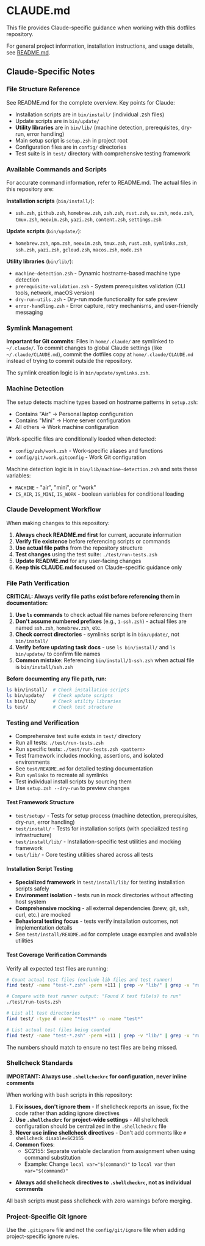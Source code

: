 # CLAUDE.md

This file provides Claude-specific guidance when working with this dotfiles repository.

For general project information, installation instructions, and usage details, see [README.md](README.md).

## Claude-Specific Notes

### File Structure Reference
See README.md for the complete overview. Key points for Claude:

- Installation scripts are in `bin/install/` (individual .zsh files)
- Update scripts are in `bin/update/` 
- **Utility libraries** are in `bin/lib/` (machine detection, prerequisites, dry-run, error handling)
- Main setup script is `setup.zsh` in project root
- Configuration files are in `config/` directories
- Test suite is in `test/` directory with comprehensive testing framework

### Available Commands and Scripts

For accurate command information, refer to README.md. The actual files in this repository are:

**Installation scripts** (`bin/install/`):
- `ssh.zsh`, `github.zsh`, `homebrew.zsh`, `zsh.zsh`, `rust.zsh`, `uv.zsh`, `node.zsh`, `tmux.zsh`, `neovim.zsh`, `yazi.zsh`, `content.zsh`, `settings.zsh`

**Update scripts** (`bin/update/`):
- `homebrew.zsh`, `npm.zsh`, `neovim.zsh`, `tmux.zsh`, `rust.zsh`, `symlinks.zsh`, `ssh.zsh`, `yazi.zsh`, `gcloud.zsh`, `macos.zsh`, `mode.zsh`

**Utility libraries** (`bin/lib/`):
- `machine-detection.zsh` - Dynamic hostname-based machine type detection
- `prerequisite-validation.zsh` - System prerequisites validation (CLI tools, network, macOS version)
- `dry-run-utils.zsh` - Dry-run mode functionality for safe preview
- `error-handling.zsh` - Error capture, retry mechanisms, and user-friendly messaging

### Symlink Management

**Important for Git commits**: Files in `home/.claude/` are symlinked to `~/.claude/`. To commit changes to global Claude settings (like `~/.claude/CLAUDE.md`), commit the dotfiles copy at `home/.claude/CLAUDE.md` instead of trying to commit outside the repository.

The symlink creation logic is in `bin/update/symlinks.zsh`.

### Machine Detection

The setup detects machine types based on hostname patterns in `setup.zsh`:
- Contains "Air" → Personal laptop configuration  
- Contains "Mini" → Home server configuration
- All others → Work machine configuration

Work-specific files are conditionally loaded when detected:
- `config/zsh/work.zsh` - Work-specific aliases and functions
- `config/git/work.gitconfig` - Work Git configuration

Machine detection logic is in `bin/lib/machine-detection.zsh` and sets these variables:
- `MACHINE` - "air", "mini", or "work"
- `IS_AIR`, `IS_MINI`, `IS_WORK` - boolean variables for conditional loading

### Claude Development Workflow

When making changes to this repository:

1. **Always check README.md first** for current, accurate information
2. **Verify file existence** before referencing scripts or commands
3. **Use actual file paths** from the repository structure
4. **Test changes** using the test suite: `./test/run-tests.zsh`
5. **Update README.md** for any user-facing changes
6. **Keep this CLAUDE.md focused** on Claude-specific guidance only

### File Path Verification

**CRITICAL: Always verify file paths exist before referencing them in documentation:**

1. **Use `ls` commands** to check actual file names before referencing them
2. **Don't assume numbered prefixes** (e.g., `1-ssh.zsh`) - actual files are named `ssh.zsh`, `homebrew.zsh`, etc.
3. **Check correct directories** - symlinks script is in `bin/update/`, not `bin/install/`
4. **Verify before updating task docs** - use `ls bin/install/` and `ls bin/update/` to confirm file names
5. **Common mistake**: Referencing `bin/install/1-ssh.zsh` when actual file is `bin/install/ssh.zsh`

**Before documenting any file path, run:**
```bash
ls bin/install/  # Check installation scripts
ls bin/update/   # Check update scripts  
ls bin/lib/      # Check utility libraries
ls test/         # Check test structure
```

### Testing and Verification

- Comprehensive test suite exists in `test/` directory
- Run all tests: `./test/run-tests.zsh`
- Run specific tests: `./test/run-tests.zsh <pattern>`
- Test framework includes mocking, assertions, and isolated environments
- See `test/README.md` for detailed testing documentation
- Run `symlinks` to recreate all symlinks
- Test individual install scripts by sourcing them
- Use `setup.zsh --dry-run` to preview changes

#### Test Framework Structure

- `test/setup/` - Tests for setup process (machine detection, prerequisites, dry-run, error handling)
- `test/install/` - Tests for installation scripts (with specialized testing infrastructure)
- `test/install/lib/` - Installation-specific test utilities and mocking framework
- `test/lib/` - Core testing utilities shared across all tests

#### Installation Script Testing

- **Specialized framework** in `test/install/lib/` for testing installation scripts safely
- **Environment isolation** - tests run in mock directories without affecting host system
- **Comprehensive mocking** - all external dependencies (brew, git, ssh, curl, etc.) are mocked
- **Behavioral testing focus** - tests verify installation outcomes, not implementation details
- See `test/install/README.md` for complete usage examples and available utilities

#### Test Coverage Verification Commands

Verify all expected test files are running:

```bash
# Count actual test files (exclude lib files and test runner)
find test/ -name "test-*.zsh" -perm +111 | grep -v "lib/" | grep -v "run-tests.zsh" | wc -l

# Compare with test runner output: "Found X test file(s) to run"
./test/run-tests.zsh

# List all test directories
find test/ -type d -name "*test*" -o -name "test*"

# List actual test files being counted
find test/ -name "test-*.zsh" -perm +111 | grep -v "lib/" | grep -v "run-tests.zsh"
```

The numbers should match to ensure no test files are being missed.

### Shellcheck Standards

**IMPORTANT: Always use `.shellcheckrc` for configuration, never inline comments**

When working with bash scripts in this repository:

1. **Fix issues, don't ignore them** - If shellcheck reports an issue, fix the code rather than adding ignore directives
2. **Use `.shellcheckrc` for project-wide settings** - All shellcheck configuration should be centralized in the `.shellcheckrc` file
3. **Never use inline shellcheck directives** - Don't add comments like `# shellcheck disable=SC2155`
4. **Common fixes**:
   - SC2155: Separate variable declaration from assignment when using command substitution
   - Example: Change `local var="$(command)"` to `local var` then `var="$(command)"`

- **Always add shellcheck directives to `.shellcheckrc`, not as individual comments**

All bash scripts must pass shellcheck with zero warnings before merging.

### Project-Specific Git Ignore
Use the `.gitignore` file and not the `config/git/ignore` file when adding project-specific ignore rules.
